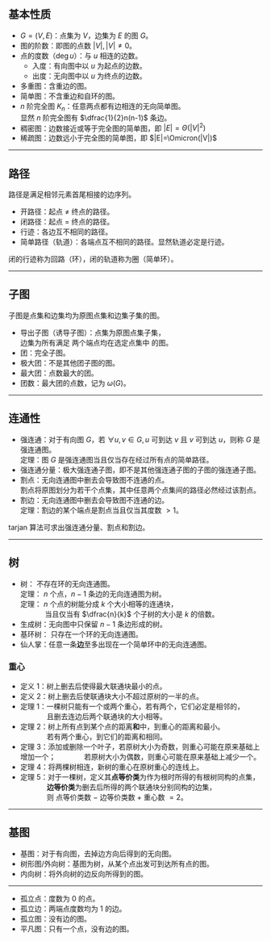 ## 基本性质
- $G=(V,E)$：点集为 $V$，边集为 $E$ 的图 $G$。
- 图的阶数：即图的点数 $|V|,|V|\not= 0$。
- 点的度数（$\deg u$）：与 $u$ 相连的边数。
  - 入度：有向图中以 $u$ 为起点的边数。
  - 出度：无向图中以 $u$ 为终点的边数。
- 多重图：含重边的图。
- 简单图：不含重边和自环的图。
- $n$ 阶完全图 $K_n$：任意两点都有边相连的无向简单图。  
  显然 $n$ 阶完全图有 $\dfrac{1}{2}n(n-1)$ 条边。
- 稠密图：边数接近或等于完全图的简单图，即 $|E|=\Theta(|V|^2)$
- 稀疏图：边数远小于完全图的简单图，即 $|E|=\Omicron(|V|)$
-----------------------------------
## 路径
路径是满足相邻元素首尾相接的边序列。
- 开路径：起点 $\not=$ 终点的路径。
- 闭路径：起点 $=$ 终点的路径。
- 行迹：各边互不相同的路径。
- 简单路径（轨道）：各端点互不相同的路径。显然轨道必定是行迹。  

闭的行迹称为回路（环），闭的轨道称为圈（简单环）。 

---------------------------------------
## 子图
子图是点集和边集均为原图点集和边集子集的图。
- 导出子图（诱导子图）：点集为原图点集子集，  
  边集为所有满足 两个端点均在选定点集中 的图。
- 团：完全子图。
- 极大团：不是其他团子图的图。
- 最大团：点数最大的团。
- 团数：最大团的点数，记为 $\omega(G)$。
--------------------------------------
## 连通性
- 强连通：对于有向图 $G$，若 $\forall u,v\in G,u$ 可到达 $v$ 且 $v$ 可到达 $u$，则称 $G$ 是强连通图。  
  定理：图 $G$ 是强连通图当且仅当存在经过所有点的简单路径。
- 强连通分量：极大强连通子图，即不是其他强连通子图的子图的强连通子图。
- 割点：无向连通图中删去会导致图不连通的点。  
  割点将原图划分为若干个点集，其中任意两个点集间的路径必然经过该割点。
- 割边：无向连通图中删去会导致图不连通的边。  
  定理：割边的某个端点是割点当且仅当其度数 $>1$。

tarjan 算法可求出强连通分量、割点和割边。

-------------------------------------

## 树
- 树： 不存在环的无向连通图。  
  定理： $n$ 个点，$n-1$ 条边的无向连通图为树。  
  定理： $n$ 个点的树能分成 $k$ 个大小相等的连通块，  
  $\qquad\quad$当且仅当有 $\dfrac{n}{k}$ 个子树的大小是 $k$ 的倍数。
- 生成树：无向图中只保留 $n-1$ 条边形成的树。
- 基环树： 只存在一个环的无向连通图。
- 仙人掌：任意一条**边**至多出现在一个简单环中的无向连通图。

### 重心
- 定义 1：树上删去后使得最大联通块最小的点。    
- 定义 2：树上删去后使联通块大小不超过原树的一半的点。  
- 定理 1：一棵树只能有一个或两个重心，若有两个，它们必定是相邻的，    
  $\qquad\quad$ 且删去连边后两个联通块的大小相等。  
- 定理 2：树上所有点到某个点的距离**和**中，到重心的距离和最小。  
  $\qquad\quad$ 若有两个重心，到它们的距离和相同。  
- 定理 3：添加或删除一个叶子，若原树大小为奇数，则重心可能在原来基础上增加一个；
  $\qquad\quad$ 若原树大小为偶数，则重心可能在原来基础上减少一个。   
- 定理 4：将两棵树相连，新树的重心在原树重心的连线上。  
- 定理 5：对于一棵树，定义其**点等价类**为作为根时所得的有根树同构的点集，  
  $\qquad\quad$ **边等价类**为删去后所得的两个联通块分别同构的边集，  
  $\qquad\quad$ 则 点等价类数 $-$ 边等价类数 $+$ 重心数 $=2$。
-----------------------------------
## 基图
- 基图：对于有向图，去掉边方向后得到的无向图。
- 树形图/外向树：基图为树，从某个点出发可到达所有点的图。
- 内向树：将外向树的边反向所得到的图。

-------------------------------------
- 孤立点：度数为 $0$ 的点。
- 孤立边：两端点度数均为 $1$ 的边。
- 孤立图：没有边的图。
- 平凡图：只有一个点，没有边的图。